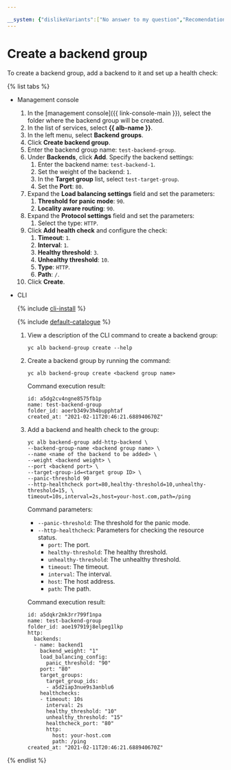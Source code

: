 ```yaml
---

__system: {"dislikeVariants":["No answer to my question","Recomendations didn't help","The content doesn't match title","Other"]}
---
```

# Create a backend group

To create a backend group, add a backend to it and set up a health check:

{% list tabs %}

- Management console
  1. In the [management console]({{ link-console-main }}), select the folder where the backend group will be created.
  1. In the list of services, select **{{ alb-name }}**.
  1. In the left menu, select **Backend groups**.
  1. Click **Create backend group**.
  1. Enter the backend group name: `test-backend-group`.
  1. Under **Backends**, click **Add**. Specify the backend settings:
      1. Enter the backend name: `test-backend-1`.
      1. Set the weight of the backend: `1`.
      1. In the **Target group** list, select `test-target-group`.
      1. Set the **Port**: `80`.
  1. Expand the **Load balancing settings** field and set the parameters:
     1. **Threshold for panic mode**: `90`.
     1. **Locality aware routing**: `90`.
  1. Expand the **Protocol settings** field and set the parameters:
     1. Select the type: `HTTP`.
  1. Click **Add health check** and configure the check:
     1. **Timeout**: `1`.
     1. **Interval**: `1`.
     1. **Healthy threshold**: `3`.
     1. **Unhealthy threshold**: `10`.
     1. **Type**: `HTTP`.
     1. **Path**: `/`.
  1. Click **Create**.

- CLI

  {% include [cli-install](../../_includes/cli-install.md) %}

  {% include [default-catalogue](../../_includes/default-catalogue.md) %}

  1. View a description of the CLI command to create a backend group:

     ```
     yc alb backend-group create --help
     ```

  1. Create a backend group by running the command:

     ```
     yc alb backend-group create <backend group name>
     ```

     Command execution result:

     ```
     id: a5dg2cv4ngne8575fb1p
     name: test-backend-group
     folder_id: aoerb349v3h4bupphtaf
     created_at: "2021-02-11T20:46:21.688940670Z"
     ```

  1. Add a backend and health check to the group:

     ```
     yc alb backend-group add-http-backend \
     --backend-group-name <backend group name> \
     --name <name of the backend to be added> \
     --weight <backend weight> \
     --port <backend port> \
     --target-group-id=<target group ID> \
     --panic-threshold 90
     --http-healthcheck port=80,healthy-threshold=10,unhealthy-threshold=15, \
     timeout=10s,interval=2s,host=your-host.com,path=/ping
     ```

     Command parameters:
     * `--panic-threshold`: The threshold for the panic mode.
     * `--http-healthcheck`: Parameters for checking the resource status.
       * `port`: The port.
       * `healthy-threshold`: The healthy threshold.
       * `unhealthy-threshold`: The unhealthy threshold.
       * `timeout`: The timeout.
       * `interval`: The interval.
       * `host`: The host address.
       * `path`: The path.

     Command execution result:

     ```
     id: a5dqkr2mk3rr799f1npa
     name: test-backend-group
     folder_id: aoe197919j8elpeg1lkp
     http:
       backends:
       - name: backend1
         backend_weight: "1"
         load_balancing_config:
           panic_threshold: "90"
         port: "80"
         target_groups:
           target_group_ids:
           - a5d2iap3nue9s3anblu6
         healthchecks:
         - timeout: 10s
           interval: 2s
           healthy_threshold: "10"
           unhealthy_threshold: "15"
           healthcheck_port: "80"
           http:
             host: your-host.com
             path: /ping
     created_at: "2021-02-11T20:46:21.688940670Z"
     ```

{% endlist %}

